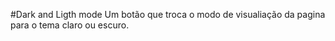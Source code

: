 #Dark and Ligth mode
Um botão que troca o modo de visualiação da pagina para o tema claro ou escuro.
